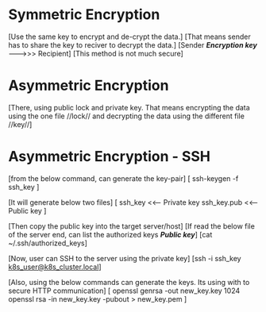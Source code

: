 # Symmetric Encryption
[Use the same key to encrypt and de-crypt the data.]
[That means sender has to share the key to reciver to decrypt the data.]
[Sender ***Encryption key*** --->>> Recipient]
[This method is not much secure]

# Asymmetric Encryption
[There, using public lock and private key. That means encrypting the data using the one file //lock// and decrypting the data using the different file //key//]

# Asymmetric Encryption - SSH
[from the below command, can generate the key-pair]
[
    ssh-keygen -f ssh_key
]

[It will generate below two files]
[
    ssh_key         <<-- Private key
    ssh_key.pub     <<-- Public key
]

[Then copy the public key into the target server/host]
[If read the below file of the server end, can list the authorized keys ***Public key***]
[cat ~/.ssh/authorized_keys]

[Now, user can SSH to the server using the private key]
[ssh -i ssh_key k8s_user@k8s_cluster.local]

[Also, using the below commands can generate the keys. Its using with to secure HTTP communication]
[
    openssl genrsa -out new_key.key 1024
    openssl rsa -in new_key.key -pubout > new_key.pem
]

